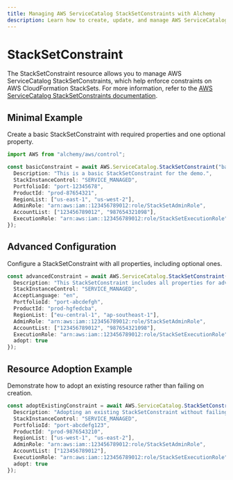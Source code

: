 ```yaml
---
title: Managing AWS ServiceCatalog StackSetConstraints with Alchemy
description: Learn how to create, update, and manage AWS ServiceCatalog StackSetConstraints using Alchemy Cloud Control.
---
```


# StackSetConstraint

The StackSetConstraint resource allows you to manage AWS ServiceCatalog StackSetConstraints, which help enforce constraints on AWS CloudFormation StackSets. For more information, refer to the [AWS ServiceCatalog StackSetConstraints documentation](https://docs.aws.amazon.com/servicecatalog/latest/userguide/).

## Minimal Example

Create a basic StackSetConstraint with required properties and one optional property.

```ts
import AWS from "alchemy/aws/control";

const basicConstraint = await AWS.ServiceCatalog.StackSetConstraint("basicConstraint", {
  Description: "This is a basic StackSetConstraint for the demo.",
  StackInstanceControl: "SERVICE_MANAGED",
  PortfolioId: "port-12345678",
  ProductId: "prod-87654321",
  RegionList: ["us-east-1", "us-west-2"],
  AdminRole: "arn:aws:iam::123456789012:role/StackSetAdminRole",
  AccountList: ["123456789012", "987654321098"],
  ExecutionRole: "arn:aws:iam::123456789012:role/StackSetExecutionRole"
});
```

## Advanced Configuration

Configure a StackSetConstraint with all properties, including optional ones.

```ts
const advancedConstraint = await AWS.ServiceCatalog.StackSetConstraint("advancedConstraint", {
  Description: "This StackSetConstraint includes all properties for advanced configuration.",
  StackInstanceControl: "SERVICE_MANAGED",
  AcceptLanguage: "en",
  PortfolioId: "port-abcdefgh",
  ProductId: "prod-hgfedcba",
  RegionList: ["eu-central-1", "ap-southeast-1"],
  AdminRole: "arn:aws:iam::123456789012:role/StackSetAdminRole",
  AccountList: ["123456789012", "987654321098"],
  ExecutionRole: "arn:aws:iam::123456789012:role/StackSetExecutionRole",
  adopt: true
});
```

## Resource Adoption Example

Demonstrate how to adopt an existing resource rather than failing on creation.

```ts
const adoptExistingConstraint = await AWS.ServiceCatalog.StackSetConstraint("adoptExistingConstraint", {
  Description: "Adopting an existing StackSetConstraint without failing.",
  StackInstanceControl: "SERVICE_MANAGED",
  PortfolioId: "port-abcdefg123",
  ProductId: "prod-9876543210",
  RegionList: ["us-west-1", "us-east-2"],
  AdminRole: "arn:aws:iam::123456789012:role/StackSetAdminRole",
  AccountList: ["123456789012"],
  ExecutionRole: "arn:aws:iam::123456789012:role/StackSetExecutionRole",
  adopt: true
});
```